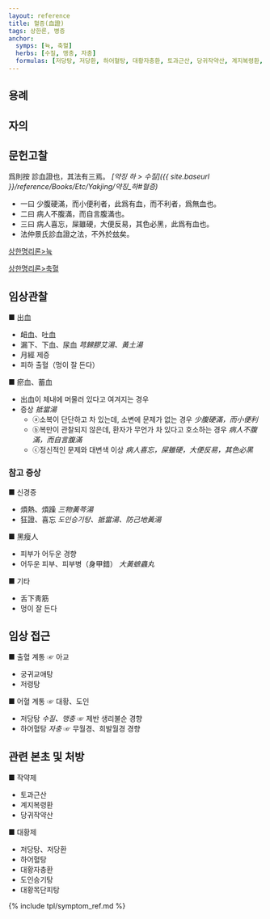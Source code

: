 ```yaml
---
layout: reference
title: 혈증(血證)
tags: 상한론, 병증
anchor:
  symps: [뉵, 축혈]
  herbs: [수질, 맹충, 자충]
  formulas: [저당탕, 저당환, 하어혈탕, 대황자충환, 토과근산, 당귀작약산, 계지복령환, 도인승기탕, 대황목단피탕]
---
```



## 용례



## 자의




## 문헌고찰

爲則按 診血證也，其法有三焉。  _[약징 하 > 수질]({{ site.baseurl }}/reference/Books/Etc/Yakjing/약징_하#혈증)_
* 一曰 少腹硬滿，而小便利者，此爲有血，而不利者，爲無血也。
* 二曰 病人不腹滿，而自言腹滿也。
* 三曰 病人喜忘，屎雖硬，大便反易，其色必黑，此爲有血也。
* 法仲景氏診血證之法，不外於玆矣。

[상한명리론>뉵]({{site.baseurl}}/reference/Books/Etc/상한명리론#뉵)

[상한명리론>축혈]({{site.baseurl}}/reference/Books/Etc/상한명리론#축혈)

## 임상관찰

■ 出血
* 衄血、吐血
* 漏下、下血、尿血 _芎歸膠艾湯、黃土湯_
* 月經 제증
* 피하 출혈（멍이 잘 든다）

■ 瘀血、蓄血
* 出血이 체내에 머물러 있다고 여겨지는 경우
* 증상 _抵當湯_
  - ⓐ소복이 단단하고 차 있는데, 소변에 문제가 없는 경우 _少腹硬滿，而小便利_
  - ⓑ복만이 관찰되지 않은데, 환자가 무언가 차 있다고 호소하는 경우 _病人不腹滿，而自言腹滿_
  - ⓒ정신적인 문제와 대변색 이상 _病人喜忘，屎雖硬，大便反易，其色必黑_

### 참고 증상

■ 신경증
* 煩熱、煩躁 _三物黃芩湯_
* 狂證、喜忘 _도인승기탕、抵當湯、防己地黃湯_

■ 黑瘦人
* 피부가 어두운 경향
* 어두운 피부、피부병（身甲錯） _大黃蟅蟲丸_

■ 기타
* 舌下靑筋
* 멍이 잘 든다

## 임상 접근

■ 출혈 계통 ☞ 아교
* 궁귀교애탕
* 저령탕

■ 어혈 계통 ☞ 대황、도인
* 저당탕 _수질、맹충_ ☞ 제반 생리불순 경향
* 하어혈탕 _자충_ ☞ 무월경、희발월경 경향


## 관련 본초 및 처방

■ 작약제
* 토과근산
* 계지복령환
* 당귀작약산

■ 대황제
* 저당탕、저당환
* 하어혈탕
* 대황자충환
* 도인승기탕
* 대황목단피탕


{% include tpl/symptom_ref.md %}
